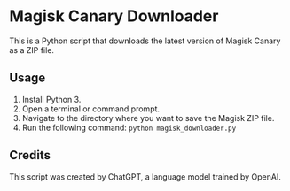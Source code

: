 # Magisk Canary Downloader

This is a Python script that downloads the latest version of Magisk Canary as a ZIP file.

## Usage

1. Install Python 3.
2. Open a terminal or command prompt.
3. Navigate to the directory where you want to save the Magisk ZIP file.
4. Run the following command: `python magisk_downloader.py`

## Credits

This script was created by ChatGPT, a language model trained by OpenAI.
